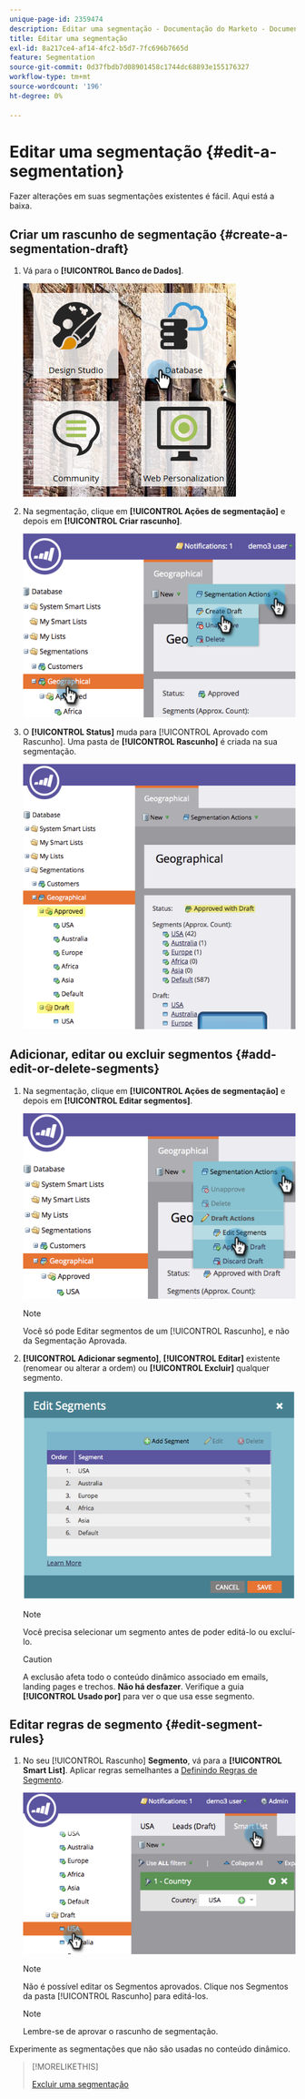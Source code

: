 ```yaml
---
unique-page-id: 2359474
description: Editar uma segmentação - Documentação do Marketo - Documentação do produto
title: Editar uma segmentação
exl-id: 8a217ce4-af14-4fc2-b5d7-7fc696b7665d
feature: Segmentation
source-git-commit: 0d37fbdb7d08901458c1744dc68893e155176327
workflow-type: tm+mt
source-wordcount: '196'
ht-degree: 0%

---
```


# Editar uma segmentação {#edit-a-segmentation}

Fazer alterações em suas segmentações existentes é fácil. Aqui está a baixa.

## Criar um rascunho de segmentação {#create-a-segmentation-draft}

1. Vá para o **[!UICONTROL Banco de Dados]**.

   ![](assets/db.png)

1. Na segmentação, clique em **[!UICONTROL Ações de segmentação]** e depois em **[!UICONTROL Criar rascunho]**.

   ![](assets/two.png)

1. O **[!UICONTROL Status]** muda para [!UICONTROL Aprovado com Rascunho]. Uma pasta de **[!UICONTROL Rascunho]** é criada na sua segmentação.

   ![](assets/three.png)

## Adicionar, editar ou excluir segmentos {#add-edit-or-delete-segments}

1. Na segmentação, clique em **[!UICONTROL Ações de segmentação]** e depois em **[!UICONTROL Editar segmentos]**.

   ![](assets/four.png)

   >[!NOTE]
   >
   >Você só pode Editar segmentos de um [!UICONTROL Rascunho], e não da Segmentação Aprovada.

1. **[!UICONTROL Adicionar segmento]**, **[!UICONTROL Editar]** existente (renomear ou alterar a ordem) ou **[!UICONTROL Excluir]** qualquer segmento.

   ![](assets/image2014-9-16-9-3a6-3a9.png)

   >[!NOTE]
   >
   >Você precisa selecionar um segmento antes de poder editá-lo ou excluí-lo.

   >[!CAUTION]
   >
   >A exclusão afeta todo o conteúdo dinâmico associado em emails, landing pages e trechos. **Não há desfazer**. Verifique a guia **[!UICONTROL Usado por]** para ver o que usa esse segmento.

## Editar regras de segmento {#edit-segment-rules}

1. No seu [!UICONTROL Rascunho] **Segmento**, vá para a **[!UICONTROL Smart List]**. Aplicar regras semelhantes a [Definindo Regras de Segmento](/help/marketo/product-docs/personalization/segmentation-and-snippets/segmentation/define-segment-rules.md).

   ![](assets/image2014-9-16-9-3a6-3a20.png)

   >[!NOTE]
   >
   >Não é possível editar os Segmentos aprovados. Clique nos Segmentos da pasta [!UICONTROL Rascunho] para editá-los.

   >[!NOTE]
   >
   >Lembre-se de aprovar o rascunho de segmentação.

Experimente as segmentações que não são usadas no conteúdo dinâmico.

>[!MORELIKETHIS]
>
>[Excluir uma segmentação](/help/marketo/product-docs/personalization/segmentation-and-snippets/segmentation/delete-a-segmentation.md)
